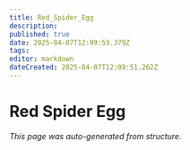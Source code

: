 ```yaml
---
title: Red_Spider_Egg
description: 
published: true
date: 2025-04-07T12:09:53.379Z
tags: 
editor: markdown
dateCreated: 2025-04-07T12:09:51.262Z
---
```


# Red Spider Egg

*This page was auto-generated from structure.*
